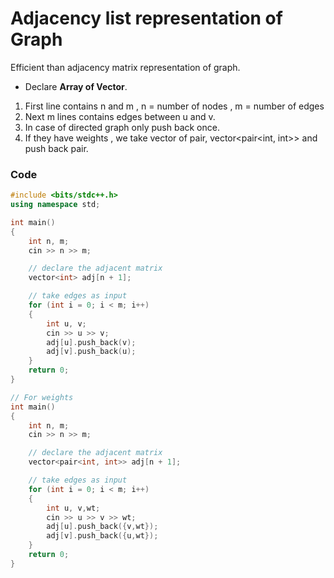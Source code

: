 # Adjacency list representation of Graph

Efficient than adjacency matrix representation of graph.

- Declare **Array of Vector<int>**.

1. First line contains n and m , n = number of nodes , m = number of edges
2. Next m lines contains edges between u and v.
3. In case of directed graph only push back once.
4. If they have weights , we take vector of pair, vector<pair<int, int>> and push back pair.

### Code

```cpp
#include <bits/stdc++.h>
using namespace std;

int main()
{
    int n, m;
    cin >> n >> m;

    // declare the adjacent matrix
    vector<int> adj[n + 1];

    // take edges as input
    for (int i = 0; i < m; i++)
    {
        int u, v;
        cin >> u >> v;
        adj[u].push_back(v);
        adj[v].push_back(u);
    }
    return 0;
}

// For weights
int main()
{
    int n, m;
    cin >> n >> m;

    // declare the adjacent matrix
    vector<pair<int, int>> adj[n + 1];

    // take edges as input
    for (int i = 0; i < m; i++)
    {
        int u, v,wt;
        cin >> u >> v >> wt;
        adj[u].push_back({v,wt});
        adj[v].push_back({u,wt});
    }
    return 0;
}
```
